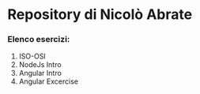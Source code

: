 # Repository di Nicolò Abrate
### Elenco esercizi:
1. ISO-OSI
2. NodeJs Intro
3. Angular Intro
4. Angular Excercise
